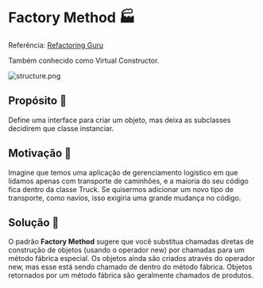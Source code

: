 ﻿# Factory Method 🏭

Referência: [Refactoring Guru](https://refactoring.guru/pt-br/design-patterns/factory-method)

Também conhecido como Virtual Constructor.

![structure.png](structure.png)

## Propósito 🧐

Define uma interface para criar um objeto, mas deixa as subclasses decidirem que classe instanciar.

## Motivação 🫶

Imagine que temos uma aplicação de gerenciamento logístico em que lidamos apenas com transporte de caminhões, e a
maioria do seu código fica dentro da classe Truck. Se quisermos adicionar um novo tipo de transporte, como navios,
isso exigiria uma grande mudança no código.

## Solução 🤩

O padrão **Factory Method** sugere que você substitua chamadas diretas de construção de objetos (usando o operador new)
por chamadas para um método fábrica especial.
Os objetos ainda são criados através do operador new, mas esse está sendo chamado de dentro do método fábrica.
Objetos retornados por um método fábrica são geralmente chamados de produtos.